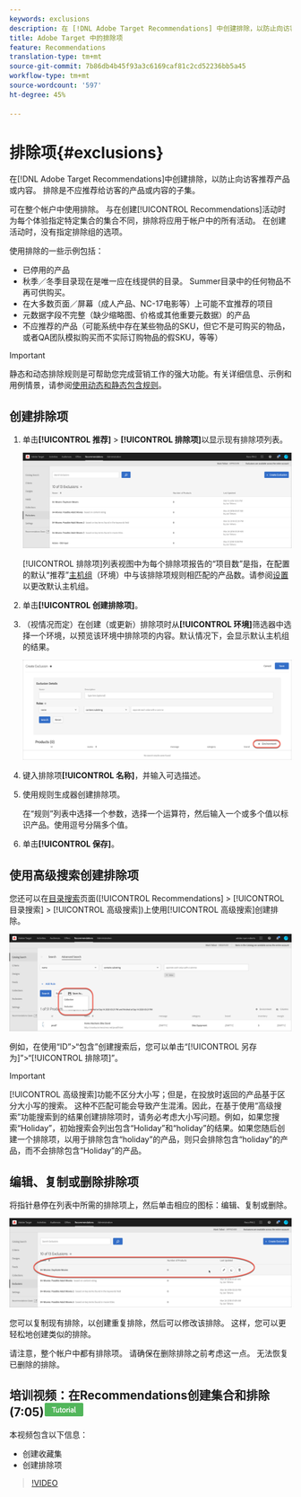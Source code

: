 ```yaml
---
keywords: exclusions
description: 在 [!DNL Adobe Target Recommendations] 中创建排除，以防止向访客推荐产品或内容。
title: Adobe Target 中的排除项
feature: Recommendations
translation-type: tm+mt
source-git-commit: 7b86db4b45f93a3c6169caf81c2cd52236bb5a45
workflow-type: tm+mt
source-wordcount: '597'
ht-degree: 45%

---
```



# 排除项{#exclusions}

在[!DNL Adobe Target Recommendations]中创建排除，以防止向访客推荐产品或内容。 排除是不应推荐给访客的产品或内容的子集。

可在整个帐户中使用排除。 与在创建[!UICONTROL Recommendations]活动时为每个体验指定特定集合的集合不同，排除将应用于帐户中的所有活动。 在创建活动时，没有指定排除组的选项。

使用排除的一些示例包括：

* 已停用的产品
* 秋季／冬季目录现在是唯一应在线提供的目录。 Summer目录中的任何物品不再可供购买。
* 在大多数页面／屏幕（成人产品、NC-17电影等）上可能不宜推荐的项目
* 元数据字段不完整（缺少缩略图、价格或其他重要元数据）的产品
* 不应推荐的产品（可能系统中存在某些物品的SKU，但它不是可购买的物品，或者QA团队模拟购买而不实际订购物品的假SKU，等等）

>[!IMPORTANT]
>
>静态和动态排除规则是可帮助您完成营销工作的强大功能。有关详细信息、示例和用例情景，请参阅[使用动态和静态包含规则](/help/c-recommendations/c-algorithms/use-dynamic-and-static-inclusion-rules.md#concept_4CB5C0FA705D4E449BD0B37B3D987F9F)。

## 创建排除项

1. 单击&#x200B;**[!UICONTROL 推荐]** > **[!UICONTROL 排除项]**&#x200B;以显示现有排除项列表。

   ![](assets/exclusions_list.png)

   [!UICONTROL 排除项]列表视图中为每个排除项报告的“项目数”是指，在配置的默认“推荐”[主机组](/help/administrating-target/hosts.md)（环境）中与该排除项规则相匹配的产品数。请参阅[设置](/help/c-recommendations/plan-implement.md#concept_C1E1E2351413468692D6C21145EF0B84)以更改默认主机组。

1. 单击&#x200B;**[!UICONTROL 创建排除项]**。

1. （视情况而定）在创建（或更新）排除项时从&#x200B;**[!UICONTROL 环境]**&#x200B;筛选器中选择一个环境，以预览该环境中排除项的内容。默认情况下，会显示默认主机组的结果。

   ![创建排除项](/help/c-recommendations/c-products/assets/CreateExclusion.png)

1. 键入排除项&#x200B;**[!UICONTROL 名称]**，并输入可选描述。

1. 使用规则生成器创建排除项。

   在“规则”列表中选择一个参数，选择一个运算符，然后输入一个或多个值以标识产品。使用逗号分隔多个值。

1. 单击&#x200B;**[!UICONTROL 保存]**。

## 使用高级搜索创建排除项

您还可以在[目录搜索](/help/c-recommendations/c-products/catalog-search.md#save-as)页面([!UICONTROL Recommendations] > [!UICONTROL 目录搜索] > [!UICONTROL 高级搜索])上使用[!UICONTROL 高级搜索]创建排除。

![另存为对话框](/help/c-recommendations/c-products/assets/save-as.png)

例如，在使用“ID”>“包含”创建搜索后，您可以单击“[!UICONTROL 另存为]”>“[!UICONTROL 排除项]”。

>[!IMPORTANT]
>
>[!UICONTROL 高级搜索]功能不区分大小写；但是，在投放时返回的产品基于区分大小写的搜索。 这种不匹配可能会导致产生混淆。因此，在基于使用“高级搜索”功能搜索到的结果创建排除项时，请务必考虑大小写问题。例如，如果您搜索“Holiday”，初始搜索会列出包含“Holiday”和“holiday”的结果。如果您随后创建一个排除项，以用于排除包含“holiday”的产品，则只会排除包含“holiday”的产品，而不会排除包含“Holiday”的产品。

## 编辑、复制或删除排除项

将指针悬停在列表中所需的排除项上，然后单击相应的图标：编辑、复制或删除。

![排除项的悬停图标](/help/c-recommendations/c-products/assets/hover-exclusions.png)

您可以复制现有排除，以创建重复排除，然后可以修改该排除。 这样，您可以更轻松地创建类似的排除。

请注意，整个帐户中都有排除项。 请确保在删除排除之前考虑这一点。 无法恢复已删除的排除。

## 培训视频：在Recommendations创建集合和排除(7:05)![教程徽章](/help/assets/tutorial.png)

本视频包含以下信息：

* 创建收藏集
* 创建排除项

>[!VIDEO](https://video.tv.adobe.com/v/27689)